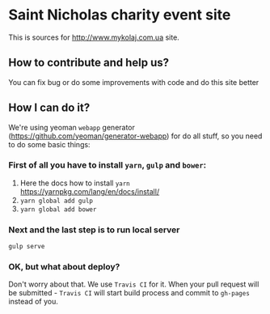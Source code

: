 # Saint Nicholas charity event site

This is sources for http://www.mykolaj.com.ua site.

## How to contribute and help us?

You can fix bug or do some improvements with code and do this site better

## How I can do it?

We're using yeoman `webapp` generator (https://github.com/yeoman/generator-webapp) for do all stuff, so you need to do some
basic things:

### First of all you have to install `yarn`, `gulp` and `bower`:

1. Here the docs how to install `yarn` https://yarnpkg.com/lang/en/docs/install/
2. `yarn global add gulp`
3. `yarn global add bower`

### Next and the last step is to run local server

`gulp serve`

### OK, but what about deploy?

Don't worry about that. We use `Travis CI` for it. When your pull request will
be submitted - `Travis CI` will start build process and commit to
`gh-pages` instead of you.
